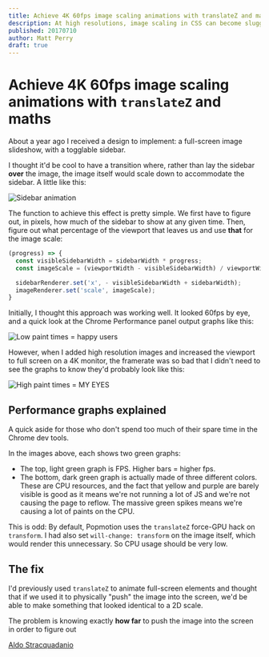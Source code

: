 ```yaml
---
title: Achieve 4K 60fps image scaling animations with translateZ and maths
description: At high resolutions, image scaling in CSS can become sluggish. By using `translateZ` and maths, we can emulate `scale` at 60fps.
published: 20170710
author: Matt Perry
draft: true
---
```


# Achieve 4K 60fps image scaling animations with `translateZ` and maths

About a year ago I received a design to implement: a full-screen image slideshow, with a togglable sidebar.

I thought it'd be cool to have a transition where, rather than lay the sidebar **over** the image, the image itself would scale down to accommodate the sidebar. A little like this:

![Sidebar animation](/static/images/sidebar-effect.gif)

The function to achieve this effect is pretty simple. We first have to figure out, in pixels, how much of the sidebar to show at any given time. Then, figure out what percentage of the viewport that leaves us and use **that** for the image scale:

```javascript
(progress) => {
  const visibleSidebarWidth = sidebarWidth * progress;
  const imageScale = (viewportWidth - visibleSidebarWidth) / viewportWidth;

  sidebarRenderer.set('x', - visibleSidebarWidth + sidebarWidth);
  imageRenderer.set('scale', imageScale);
}
```

Initially, I thought this approach was working well. It looked 60fps by eye, and a quick look at the Chrome Performance panel output graphs like this:

![Low paint times = happy users](/static/images/scale-dev-small-screen.gif)

However, when I added high resolution images and increased the viewport to full screen on a 4K monitor, the framerate was so bad that I didn't need to see the graphs to know they'd probably look like this:

![High paint times = MY EYES](/static/images/scale-dev-small-screen.gif)

## Performance graphs explained

A quick aside for those who don't spend too much of their spare time in the Chrome dev tools.

In the images above, each shows two green graphs:
- The top, light green graph is FPS. Higher bars = higher fps.
- The bottom, dark green graph is actually made of three different colors. These are CPU resources, and the fact that yellow and purple are barely visible is good as it means we're not running a lot of JS and we're not causing the page to reflow. The massive green spikes means we're causing a lot of paints on the CPU.

This is odd: By default, Popmotion uses the `translateZ` force-GPU hack on `transform`. I had also set `will-change: transform` on the image itself, which would render this unnecessary. So CPU usage should be very low.

## The fix

I'd previously used `translateZ` to animate full-screen elements and thought that if we used it to physically "push" the image into the screen, we'd be able to make something that looked identical to a 2D scale.

The problem is knowing exactly **how far** to push the image into the screen in order to figure out

[Aldo Stracquadanio](https://twitter.com/astr4c)